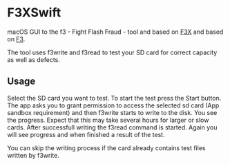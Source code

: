 # F3XSwift
macOS GUI to the f3 - Fight Flash Fraud - tool and based on [F3X](https://github.com/insidegui/F3X) and based on [F3](https://github.com/AltraMayor/f3).

The tool uses f3write and f3read to test  your SD card for correct capacity as well as defects. 

## Usage
Select the SD card you want to test. To start the test press the Start button. The app asks you to grant permission to access the selected sd card (App sandbox requirement) and then f3write starts to write to the disk. You see the progress. Expect that this may take several hours for larger or slow cards. After successfull writing the f3read command is started. Again you will see progress and when finished a result of the test.

You can skip the writing process if the card already contains test files written by f3write.
